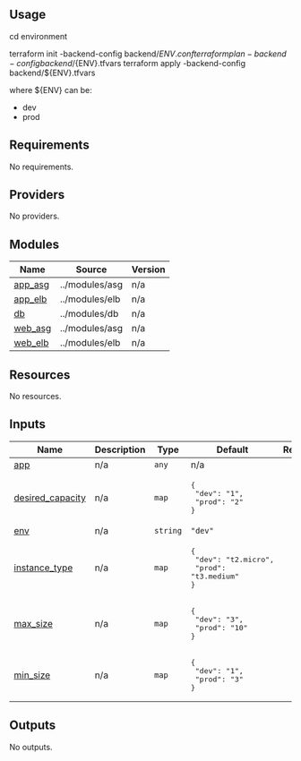 ## Usage

cd environment

terraform init -backend-config backend/${ENV}.conf
terraform plan -backend-config backend/${ENV}.tfvars
terraform apply -backend-config backend/${ENV}.tfvars

where ${ENV} can be:
 - dev
 - prod

## Requirements

No requirements.

## Providers

No providers.

## Modules

| Name | Source | Version |
|------|--------|---------|
| <a name="module_app_asg"></a> [app\_asg](#module\_app\_asg) | ../modules/asg | n/a |
| <a name="module_app_elb"></a> [app\_elb](#module\_app\_elb) | ../modules/elb | n/a |
| <a name="module_db"></a> [db](#module\_db) | ../modules/db | n/a |
| <a name="module_web_asg"></a> [web\_asg](#module\_web\_asg) | ../modules/asg | n/a |
| <a name="module_web_elb"></a> [web\_elb](#module\_web\_elb) | ../modules/elb | n/a |

## Resources

No resources.

## Inputs

| Name | Description | Type | Default | Required |
|------|-------------|------|---------|:--------:|
| <a name="input_app"></a> [app](#input\_app) | n/a | `any` | n/a | yes |
| <a name="input_desired_capacity"></a> [desired\_capacity](#input\_desired\_capacity) | n/a | `map` | <pre>{<br>  "dev": "1",<br>  "prod": "2"<br>}</pre> | no |
| <a name="input_env"></a> [env](#input\_env) | n/a | `string` | `"dev"` | no |
| <a name="input_instance_type"></a> [instance\_type](#input\_instance\_type) | n/a | `map` | <pre>{<br>  "dev": "t2.micro",<br>  "prod": "t3.medium"<br>}</pre> | no |
| <a name="input_max_size"></a> [max\_size](#input\_max\_size) | n/a | `map` | <pre>{<br>  "dev": "3",<br>  "prod": "10"<br>}</pre> | no |
| <a name="input_min_size"></a> [min\_size](#input\_min\_size) | n/a | `map` | <pre>{<br>  "dev": "1",<br>  "prod": "3"<br>}</pre> | no |

## Outputs

No outputs.
